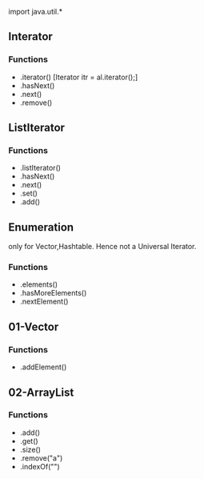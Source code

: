 import java.util.\*

## Interator

### Functions

- .iterator() [Iterator itr = al.iterator();]
- .hasNext()
- .next()
- .remove()

## ListIterator

### Functions

- .listIterator()
- .hasNext()
- .next()
- .set()
- .add()

## Enumeration

only for Vector,Hashtable. Hence not a Universal Iterator.

### Functions

- .elements()
- .hasMoreElements()
- .nextElement()

## 01-Vector

### Functions

- .addElement()

## 02-ArrayList

### Functions

- .add()
- .get()
- .size()
- .remove("a")
- .indexOf("")

